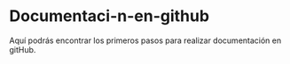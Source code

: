 # Documentaci-n-en-github
Aquí podrás encontrar los primeros pasos para realizar documentación en gitHub.
